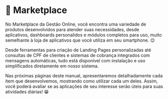 # 🏬 Marketplace

No Marketplace da Gestão Online, você encontra uma variedade de produtos desenvolvidos para atender suas necessidades, desde aplicativos, dashboards personalidos e módulos completos para uso, muito semelhante à loja de aplicativos que você utiliza em seu smartphone. 😉

Desde ferramentas para criação de Landing Pages personalizadas até consultas de CPF de clientes e sistemas de cobrança integrados com mensagens automáticas, tudo está disponível com instalação e uso simplificados diretamente em nosso sistema.

Nas próximas páginas deste manual, apresentaremos detalhadamente cada item que desenvolvemos, mostrando como utilizar cada um deles. Assim, você poderá avaliar se as aplicações de seu interesse serão úteis para suas atividades diárias! 😁

